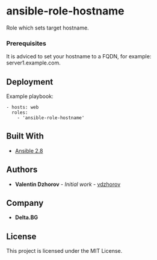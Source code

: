 # ansible-role-hostname

Role which sets target hostname.

### Prerequisites

It is adviced to set your hostname to a FQDN, for example: server1.example.com.

## Deployment

Example playbook:

```
- hosts: web
  roles:
    - 'ansible-role-hostname'
```

## Built With

* [Ansible 2.8](https://docs.ansible.com/ansible/2.8/index.html)

## Authors

* **Valentin Dzhorov** - *Initial work* - [vdzhorov](https://github.com/vdzhorov)

## Company

* **Delta.BG**

## License

This project is licensed under the MIT License.
